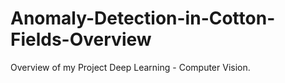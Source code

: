 # Anomaly-Detection-in-Cotton-Fields-Overview
Overview of my Project Deep Learning - Computer Vision.
